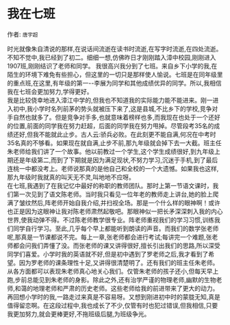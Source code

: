 # 我在七班

作者: `唐宇超`

时光就像朱自清说的那样,在说话间流逝在读书时流逝,在写字时流逝,在四处流逝。不知不觉中,我已经到了初二。细细一想,仿佛昨日才刚刚踏入漳中校园,刚刚进入1907班,刚刚结识了老师和同学。
我很高兴我分到了七班。来自乡下小学的我,在陌生的环境下难免有些担心，但这里的一切只是那样使人愉说。七班是在同年级里的重点班,在这里,有年级的第一--李展为同学和其他成绩优异的同学。所以,我相信我在七班会更加努力,学得更好。
<br>
我是比较侥幸地进入漳江中学的,但我也不知道我的实际能力能不能进来。刚一进入初中,我小学时名列前茅的势头就被压下来了,这是县城,不比乡下的学校,竞争对手自然也就多了。但是竞争对手多,也就意味着榜样也多,而我现在也处于一个还好的位置,前面的同学我在努力赶超，后面的同学我在努力甩掉。尽管段考35名的成绩还好,但我不能就此止步。古人云:骄兵必败。在此刻更不能自满,何况在中考时35名真的不够看。如果现在就自满,止步不前,那九年级就会掉下去一大截。班主任朱老师给我们讲了一个故事。他以前教过一个学生,这个学生成绩很好,到九年级上期还是年级第二,而到了下期就是因为满足现状,不努力学习,沉迷于手机,到了最后连桃一中都没考上。老师说那真的是他自己和全校的一个大遗憾。如果我也这样,那九年级时我就真的叫天无不灵,叫地地不应呀。
<br>
在七班,我遇到了在我记忆中最好的称职的教师团队。那时上第一节语文课时，我们第一次见到了语文陈老师。当时我只看见一位年老的教师走上讲台,她的脸上爬满了皱纹然后,阵老师开始自我介绍,并扫视全场。那是一个什么样的眼神啊！或许也正是因为这眼神让我对陈老师肃然起敬吧。那眼神似一把长矛深深刺入我的内心世界,使我动弹不得。不过陈老师教学很专业。阵老师重视我们的学习习惯,训练我们同学自行学习。至此,几乎每个早上都能听到朗读的声音。而我们的数学张老师呢,那真是一节课都说不完。每上一章,张老师都会进行考试;每讲完一个难题,张老师都会问我们弄懂了没。而张老师的课又讲得很好,擅长引出我们的思路,所以深受同学们喜爱。小学时我的英语就不好,但是初中遇到了罗老师之后,我才看到了希望。因为罗老师的课条理性十足,又讲得很清楚明了。还有我们的班主任朱老师。从各方面都可以表现朱老师真心地关心我们。仅管朱老师的孩子还小,但每天早上跑,步前总能见到朱老师的身影。除此之外,还有治学严谨的物理老师,幽默的生物老师,和蔼的地理老师和严肃的历史老师。这些老师给我的前进带来了更大的动力。
<br>
再回想小学时的我,一路走过来真是不容易呀。又想到刚进初中时的蒙胧无知,真是值得留恋啊。在这段过程中,我也成长了不少,仅管有时也犯过错误,但我相信,只要我更加努力,就会更棒更好,不拖班级后腿,为班级争光。
